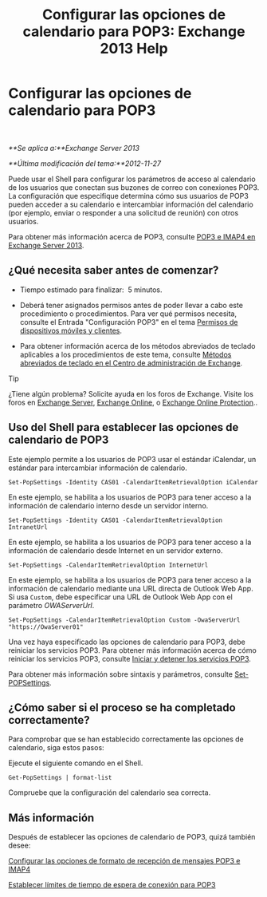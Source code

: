 ﻿---
title: 'Configurar las opciones de calendario para POP3: Exchange 2013 Help'
TOCTitle: Configurar las opciones de calendario para POP3
ms:assetid: ac3d60a0-8697-4c06-9e93-f8d2c4b157b6
ms:mtpsurl: https://technet.microsoft.com/es-es/library/Bb124133(v=EXCHG.150)
ms:contentKeyID: 50556853
ms.date: 04/23/2018
mtps_version: v=EXCHG.150
ms.translationtype: HT
---

# Configurar las opciones de calendario para POP3

 

_**Se aplica a:**Exchange Server 2013_

_**Última modificación del tema:**2012-11-27_

Puede usar el Shell para configurar los parámetros de acceso al calendario de los usuarios que conectan sus buzones de correo con conexiones POP3. La configuración que especifique determina cómo sus usuarios de POP3 pueden acceder a su calendario e intercambiar información del calendario (por ejemplo, enviar o responder a una solicitud de reunión) con otros usuarios.

Para obtener más información acerca de POP3, consulte [POP3 e IMAP4 en Exchange Server 2013](pop3-and-imap4-in-exchange-server-2013-exchange-2013-help.md).

## ¿Qué necesita saber antes de comenzar?

  - Tiempo estimado para finalizar:  5 minutos.

  - Deberá tener asignados permisos antes de poder llevar a cabo este procedimiento o procedimientos. Para ver qué permisos necesita, consulte el Entrada "Configuración POP3" en el tema [Permisos de dispositivos móviles y clientes](clients-and-mobile-devices-permissions-exchange-2013-help.md).

  - Para obtener información acerca de los métodos abreviados de teclado aplicables a los procedimientos de este tema, consulte [Métodos abreviados de teclado en el Centro de administración de Exchange](keyboard-shortcuts-in-the-exchange-admin-center-exchange-online-protection-help.md).


> [!TIP]
> ¿Tiene algún problema? Solicite ayuda en los foros de Exchange. Visite los foros en <A href="https://go.microsoft.com/fwlink/p/?linkid=60612">Exchange Server</A>, <A href="https://go.microsoft.com/fwlink/p/?linkid=267542">Exchange Online</A>, o <A href="https://go.microsoft.com/fwlink/p/?linkid=285351">Exchange Online Protection</A>..



## Uso del Shell para establecer las opciones de calendario de POP3

Este ejemplo permite a los usuarios de POP3 usar el estándar iCalendar, un estándar para intercambiar información de calendario.

    Set-PopSettings -Identity CAS01 -CalendarItemRetrievalOption iCalendar

En este ejemplo, se habilita a los usuarios de POP3 para tener acceso a la información de calendario interno desde un servidor interno.

    Set-PopSettings -Identity CAS01 -CalendarItemRetrievalOption IntranetUrl 

En este ejemplo, se habilita a los usuarios de POP3 para tener acceso a la información de calendario desde Internet en un servidor externo.

    Set-PopSettings -CalendarItemRetrievalOption InternetUrl

En este ejemplo, se habilita a los usuarios de POP3 para tener acceso a la información de calendario mediante una URL directa de Outlook Web App. Si usa `Custom`, debe especificar una URL de Outlook Web App con el parámetro *OWAServerUrl*.

    Set-PopSettings -CalendarItemRetrievalOption Custom -OwaServerUrl "https://OwaServer01"

Una vez haya especificado las opciones de calendario para POP3, debe reiniciar los servicios POP3. Para obtener más información acerca de cómo reiniciar los servicios POP3, consulte [Iniciar y detener los servicios POP3](start-and-stop-the-pop3-services-exchange-2013-help.md).

Para obtener más información sobre sintaxis y parámetros, consulte [Set-POPSettings](https://technet.microsoft.com/es-es/library/aa997154\(v=exchg.150\)).

## ¿Cómo saber si el proceso se ha completado correctamente?

Para comprobar que se han establecido correctamente las opciones de calendario, siga estos pasos:

Ejecute el siguiente comando en el Shell.

    Get-PopSettings | format-list

Compruebe que la configuración del calendario sea correcta.

## Más información

Después de establecer las opciones de calendario de POP3, quizá también desee:

[Configurar las opciones de formato de recepción de mensajes POP3 e IMAP4](configure-pop3-and-imap4-message-retrieval-format-options-exchange-2013-help.md)

[Establecer límites de tiempo de espera de conexión para POP3](set-connection-time-out-limits-for-pop3-exchange-2013-help.md)

